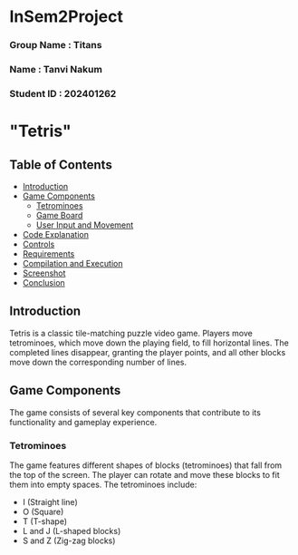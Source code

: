 # InSem2Project

### Group Name : Titans
### Name : Tanvi Nakum
### Student ID : 202401262

# "Tetris"

## Table of Contents
- [Introduction](#introduction)
- [Game Components](#game-components)
  - [Tetrominoes](#tetrominoes)
  - [Game Board](#game-board)
  - [User Input and Movement](#user-input-and-movement)
- [Code Explanation](#code-explanation)
- [Controls](#controls)
- [Requirements](#requirements)
- [Compilation and Execution](#compilation-and-execution)
- [Screenshot](#screenshot)
- [Conclusion](#conclusion)

## Introduction
Tetris is a classic tile-matching puzzle video game. Players move tetrominoes, which move down the playing field, to fill horizontal lines. The completed lines disappear, granting the player points, and all other blocks move down the corresponding number of lines.

## Game Components
The game consists of several key components that contribute to its functionality and gameplay experience.

### Tetrominoes
The game features different shapes of blocks (tetrominoes) that fall from the top of the screen. The player can rotate and move these blocks to fit them into empty spaces. The tetrominoes include:

- I (Straight line)
- O (Square)
- T (T-shape)
- L and J (L-shaped blocks)
- S and Z (Zig-zag blocks)


